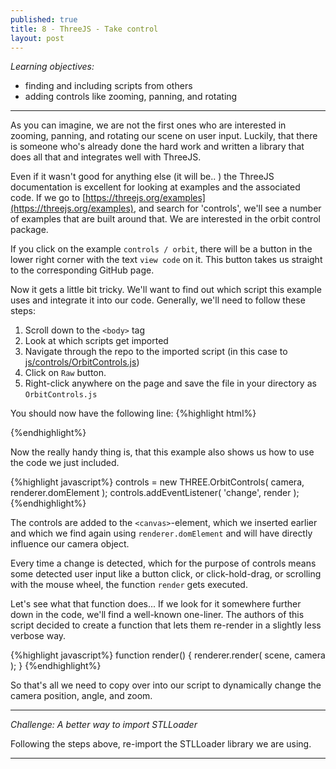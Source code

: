 ```yaml
---
published: true
title: 8 - ThreeJS - Take control
layout: post
---
```


_Learning objectives:_

* finding and including scripts from others
* adding controls like zooming, panning, and rotating

___

As you can imagine, we are not the first ones who are interested in zooming, panning, and rotating our scene on user input. Luckily, that there is someone who's already done the hard work and written a library that does all that and integrates well with ThreeJS.

Even if it wasn't good for anything else (it will be.. ) the ThreeJS documentation is excellent for looking at examples and the associated code. If we go to [https://threejs.org/examples](https://threejs.org/examples), and search for 'controls', we'll see a number of examples that are built around that. We are interested in the orbit control package.

If you click on the example `controls / orbit`, there will be a button in the lower right corner with the text `view code` on it. This button takes us straight to the corresponding GitHub page.

Now it gets a little bit tricky. We'll want to find out which script this example uses and integrate it into our code. Generally, we'll need to follow these steps:

1. Scroll down to the `<body>` tag
1. Look at which scripts get imported
1. Navigate through the repo to the imported script (in this case to [js/controls/OrbitControls.js](https://github.com/mrdoob/three.js/blob/dev/examples/js/controls/OrbitControls.js))
1. Click on `Raw` button.
1. Right-click anywhere on the page and save the file in your directory as `OrbitControls.js`

You should now have the following line:
{%highlight html%}
<script type="text/javascript" src="https://cdn.rawgit.com/mrdoob/three.js/master/examples/js/controls/OrbitControls.js"></script>
{%endhighlight%}

Now the really handy thing is, that this example also shows us how to use the code we just included.

{%highlight javascript%}
controls = new THREE.OrbitControls( camera, renderer.domElement );
controls.addEventListener( 'change', render );
{%endhighlight%}

The controls are added to the `<canvas>`-element, which we inserted earlier and which we find again using `renderer.domElement` and will have directly influence our camera object.

Every time a change is detected, which for the purpose of controls means some detected user input like a button click, or click-hold-drag, or scrolling with the mouse wheel, the function `render` gets executed.

Let's see what that function does... If we look for it somewhere further down in the code, we'll find a well-known one-liner. The authors of this script decided to create a function that lets them re-render in a slightly less verbose way.

{%highlight javascript%}
function render() {
	renderer.render( scene, camera );
}
{%endhighlight%}

So that's all we need to copy over into our script to dynamically change the camera position, angle, and zoom.

___

_Challenge: A better way to import STLLoader_

Following the steps above, re-import the STLLoader library we are using.

___